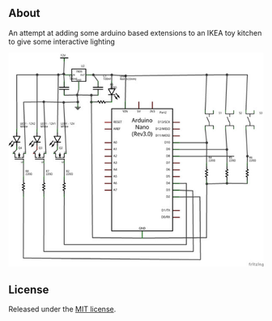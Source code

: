 
About
-------
An attempt at adding some arduino based extensions to an IKEA toy kitchen to give some interactive lighting

![Wiring schematic](ToyKitchenWiring_schem.jpg "Possible arduino schematic")


License
-------

Released under the [MIT license][].

[MIT license]: http://anton.mit-license.org/

